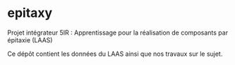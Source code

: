 # epitaxy
Projet intégrateur 5IR : Apprentissage pour la réalisation de composants par épitaxie (LAAS)

Ce dépôt contient les données du LAAS ainsi que nos travaux sur le sujet.
